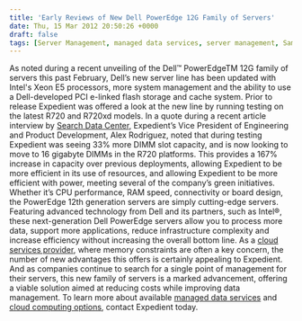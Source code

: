 ```yaml
---
title: 'Early Reviews of New Dell PowerEdge 12G Family of Servers'
date: Thu, 15 Mar 2012 20:50:26 +0000
draft: false
tags: [Server Management, managed data services, server management, Sam Larkin]
---
```


As noted during a recent unveiling of the Dell™ PowerEdgeTM 12G family of servers this past February, Dell’s new server line has been updated with Intel's Xeon E5 processors, more system management and the ability to use a Dell-developed PCI e-linked flash storage and cache system. Prior to release Expedient was offered a look at the new line by running testing on the latest R720 and R720xd models. In a quote during a recent article interview by [Search Data Center](http://searchdatacenter.techtarget.com/news/2240118531/Dell-packs-more-DIMMs-disk-drives-into-new-PowerEdge-12G), Expedient’s Vice President of Engineering and Product Development, Alex Rodriguez, noted that during testing Expedient was seeing 33% more DIMM slot capacity, and is now looking to move to 16 gigabyte DIMMs in the R720 platforms. This provides a 167% increase in capacity over previous deployments, allowing Expedient to be more efficient in its use of resources, and allowing Expedient to be more efficient with power, meeting several of the company’s green initiatives. Whether it’s CPU performance, RAM speed, connectivity or board design, the PowerEdge 12th generation servers are simply cutting-edge servers. Featuring advanced technology from Dell and its partners, such as Intel®, these next-generation Dell PowerEdge servers allow you to process more data, support more applications, reduce infrastructure complexity and increase efficiency without increasing the overall bottom line. As a [cloud services provider](https://www.expedient.com/cloud-computing/), where memory constraints are often a key concern, the number of new advantages this offers is certainly appealing to Expedient. And as companies continue to search for a single point of management for their servers, this new family of servers is a marked advancement, offering a viable solution aimed at reducing costs while improving data management. To learn more about available [managed data services](https://www.expedient.com/managed-services/) and [cloud computing options](https://www.expedient.com/cloud-computing/), contact Expedient today.